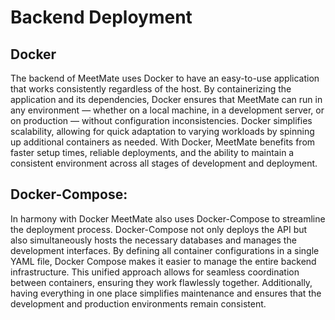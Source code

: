 # Backend Deployment

## **Docker**
The backend of MeetMate uses Docker to have an easy-to-use application that works consistently regardless of the host. By containerizing the application and its dependencies, Docker ensures that MeetMate can run in any environment — whether on a local machine, in a development server, or on production — without configuration inconsistencies. Docker simplifies scalability, allowing for quick adaptation to varying workloads by spinning up additional containers as needed. With Docker, MeetMate benefits from faster setup times, reliable deployments, and the ability to maintain a consistent environment across all stages of development and deployment.

## **Docker-Compose:**
In harmony with Docker MeetMate also uses Docker-Compose to streamline the deployment process. Docker-Compose not only deploys the API but also simultaneously hosts the necessary databases and manages the development interfaces. By defining all container configurations in a single YAML file, Docker Compose makes it easier to manage the entire backend infrastructure.  This unified approach allows for seamless coordination between containers, ensuring they work flawlessly together. Additionally, having everything in one place simplifies maintenance and ensures that the development and production environments remain consistent.